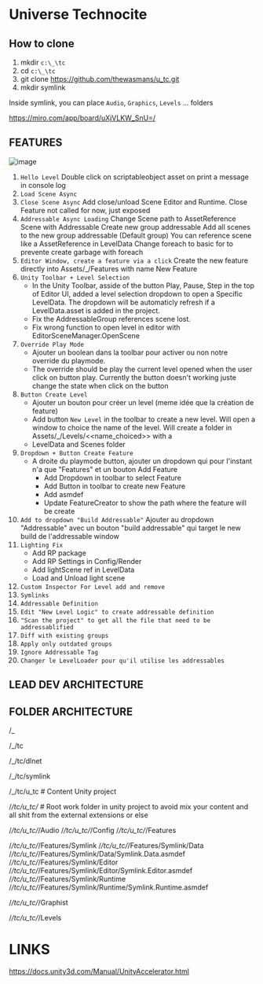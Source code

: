 # Universe Technocite


## How to clone
 1. mkdir ``c:\_\tc``
 2. cd ``c:\_\tc``
 3. git clone https://github.com/thewasmans/u_tc.git
 4. mkdir symlink

Inside symlink, you can place ``Audio``, ``Graphics``, ``Levels`` ... folders

https://miro.com/app/board/uXjVLKW_SnU=/

## FEATURES
![image](https://github.com/user-attachments/assets/8c889704-d4b8-43e8-a3a5-a0f054add44a)

1. `Hello Level`
Double click on scriptableobject asset on print a message in console log
2. `Load Scene Async`
3. `Close Scene Async` Add close/unload Scene Editor and Runtime. Close Feature not called for now, just exposed
4. `Addressable Async Loading` Change Scene path to AssetReference Scene with Addressable
Create new group addressable
Add all scenes to the new group addressable (Default group)
You can reference scene like a AssetReference in LevelData
Change foreach to basic for to prevente create garbage with foreach
5. `Editor Window, create a feature via a click` Create the new feature directly into Assets/_/Features with name New Feature
6. `Unity Toolbar + Level Selection`
   - In the Unity Toolbar, asside of the button Play, Pause, Step in the top of Editor UI, added a level selection dropdown to open a Specific LevelData. The dropdown will be automaticly refresh if a LevelData.asset is added in the project.
   - Fix the AddressableGroup references scene lost.
   - Fix wrong function to open level in editor with EditorSceneManager.OpenScene
7. `Override Play Mode`
   - Ajouter un boolean dans la toolbar pour activer ou non notre override du playmode.
   - The override should be play the current level opened when the user click on button play. Currently the button doesn't working juste change the state when click on the button
9. `Button Create Level`
   - Ajouter un bouton pour créer un level (meme idée que la création de feature)
   - Add button `New Level` in the toolbar to create a new level. Will open a window to choice the name of the level. Will create a folder in Assets/_/Levels/<<name_choiced>> with a
   - LevelData and Scenes folder
9. `Dropdown + Button Create Feature`
   - A droite du playmode button, ajouter un dropdown qui pour l'instant n'a que "Features" et un bouton Add Feature
     - Add Dropdown in toolbar to select Feature
     - Add Button in toolbar to create new Feature
     - Add asmdef
     - Update FeatureCreator to show the path where the feature will be create
10. `Add to dropdown "Build Addressable"` Ajouter au dropdown "Addressable" avec un bouton "build addressable" qui target le new build de l'addressable window
11. `Lighting Fix`
    - Add RP package
    - Add RP Settings in Config/Render
    - Add lightScene ref in LevelData
    - Load and Unload light scene
12. `Custom Inspector For Level add and remove`
13. `Symlinks`
14. `Addressable Definition`
15. `Edit "New Level Logic" to create addressable definition`
16. `"Scan the project" to get all the file that need to be addressablified`
17. `Diff with existing groups`
18. `Apply only outdated groups`
19. `Ignore Addressable Tag`
20. `Changer le LevelLoader pour qu'il utilise les addressables`


## LEAD DEV ARCHITECTURE 

## FOLDER ARCHITECTURE
/_

/_/tc

/_/tc/dlnet

/_/tc/symlink

/_/tc/u_tc                                                                                  # Content Unity project

/_/tc/u_tc/_                                                                                # Root work folder in unity project to avoid mix your content and all shit from the external extensions or else

/_/tc/u_tc/_/Audio
/_/tc/u_tc/_/Config
/_/tc/u_tc/_/Features

/_/tc/u_tc/_/Features/Symlink
/_/tc/u_tc/_/Features/Symlink/Data
/_/tc/u_tc/_/Features/Symlink/Data/Symlink.Data.asmdef
/_/tc/u_tc/_/Features/Symlink/Editor
/_/tc/u_tc/_/Features/Symlink/Editor/Symlink.Editor.asmdef
/_/tc/u_tc/_/Features/Symlink/Runtime
/_/tc/u_tc/_/Features/Symlink/Runtime/Symlink.Runtime.asmdef

/_/tc/u_tc/_/Graphist       

/_/tc/u_tc/_/Levels
          
# LINKS
https://docs.unity3d.com/Manual/UnityAccelerator.html

